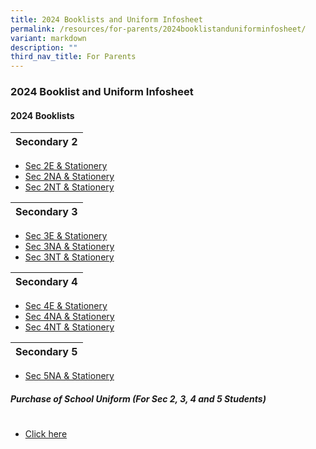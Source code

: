 ```yaml
---
title: 2024 Booklists and Uniform Infosheet
permalink: /resources/for-parents/2024booklistanduniforminfosheet/
variant: markdown
description: ""
third_nav_title: For Parents
---
```

### 2024 Booklist and Uniform Infosheet

#### **2024 Booklists**<br>


| **Secondary 2** | 
| -------- | 
* [Sec 2E &amp; Stationery](/files/sec%202e%20&amp;%20stationery1.pdf)<br> 
* [Sec 2NA &amp; Stationery](/files/sec%202na%20&amp;%20stationery.pdf)<br> 
* [Sec 2NT &amp; Stationery](/files/sec%202nt%20&amp;%20stationery.pdf)<br> 

| **Secondary 3** | 
| -------- | 
* [Sec 3E &amp; Stationery](/files/sec%203e%20&amp;%20stationery.pdf)<br> 
* [Sec 3NA &amp; Stationery](/files/sec%203na%20&amp;%20stationery.pdf)<br> 
* [Sec 3NT &amp; Stationery](/files/sec%203nt%20&amp;%20stationery.pdf)<br> 

| **Secondary 4** | 
| -------- | 
*  [Sec 4E &amp; Stationery](/files/sec%204e%20&amp;%20stationery.pdf)<br> 
* [Sec 4NA &amp; Stationery](/files/sec%204na%20&amp;%20stationery.pdf)<br> 
* [Sec 4NT &amp; Stationery](/files/sec%204nt%20&amp;%20stationery.pdf)<br> 

| **Secondary 5** | 
| -------- | 
*  [Sec 5NA &amp; Stationery](/files/sec%205na%20&amp;%20stationery.pdf)<br>  

##### **Purchase of School Uniform (For Sec 2, 3, 4 and 5 Students)**

|  | 
| -------- | 
* [Click here](/files/purchase%20of%20school%20uniform%20(for%20sec%202%20to%205%20students).pdf)